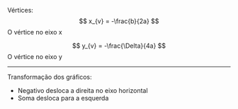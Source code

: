 Vértices:
$$
x_{v} = -\frac{b}{2a}
$$
O vértice no eixo x

$$
y_{v} = -\frac{\Delta}{4a} 
$$
O vértice no eixo y

---

Transformação dos gráficos:

 - Negativo desloca a direita no eixo horizontal
 - Soma desloca para a esquerda